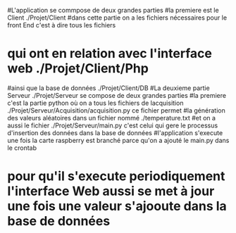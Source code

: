 #L'application se commpose de deux grandes parties 
#la premiere est le Client ./Projet/Client
#dans cette partie on a les fichiers nécessaires pour le front End c'est à dire tous les fichiers
# qui ont en relation avec l'interface web ./Projet/Client/Php
#ainsi que la base de données ./Projet/Client/DB
#La deuxieme partie Serveur ./Projet/Serveur se compose de deux grandes parties
#la premiere c'est la partie python où on a tous les fichiers de lacquisition ./Projet/Serveur/Acquisition/acquisition.py ce fichier permet 
#la génération des valeurs aléatoires dans un fichier nommé ./temperature.txt
#et on a aussi le fichier ./Projet/Serveur/main.py c'est celui qui gere le processus d'insertion des données dans la base de données
#l'application s'execute une fois la carte raspberry est branché parce qu'on a ajouté le main.py dans le crontab
# pour qu'il s'execute periodiquement l'interface Web aussi se met à jour une fois une valeur s'ajooute dans la base de données
